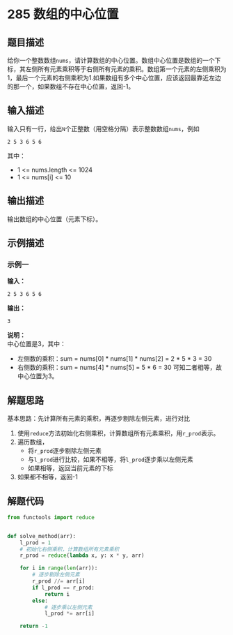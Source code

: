 # 285 数组的中心位置

## 题目描述

给你一个整数数组`nums`，请计算数组的中心位置。数组中心位置是数组的一个下标，其左侧所有元素乘积等于右侧所有元素的乘积。数组第一个元素的左侧乘积为1，最后一个元素的右侧乘积为1.如果数组有多个中心位置，应该返回最靠近左边的那一个，如果数组不存在中心位置，返回-1。

## 输入描述

输入只有一行，给出`N`个正整数（用空格分隔）表示整数数组`nums`，例如
```text
2 5 3 6 5 6
```
其中：
- 1 <= nums.length <= 1024  
- 1 <= nums[i] <= 10

## 输出描述

输出数组的中心位置（元素下标）。

## 示例描述

### 示例一

**输入：**
```text
2 5 3 6 5 6
```

**输出：**
```text
3
```

**说明：**  
中心位置是3，其中：
- 左侧数的乘积：sum = nums[0] * nums[1] * nums[2] = 2 * 5 * 3 = 30
- 右侧数的乘积：sum = nums[4] * nums[5] = 5 * 6 = 30
可知二者相等，故中心位置为3。

## 解题思路

基本思路：先计算所有元素的乘积，再逐步剔除左侧元素，进行对比
1. 使用`reduce`方法初始化右侧乘积，计算数组所有元素乘积，用`r_prod`表示。
2. 遍历数组，
   - 将`r_prod`逐步剔除左侧元素
   - 与`l_prod`进行比较，如果不相等，将`l_prod`逐步乘以左侧元素
   - 如果相等，返回当前元素的下标
3. 如果都不相等，返回-1    

## 解题代码

```python
from functools import reduce


def solve_method(arr):
    l_prod = 1
    # 初始化右侧乘积，计算数组所有元素乘积
    r_prod = reduce(lambda x, y: x * y, arr)

    for i in range(len(arr)):
        # 逐步剔除左侧元素
        r_prod //= arr[i]
        if l_prod == r_prod:
            return i
        else:
            # 逐步乘以左侧元素
            l_prod *= arr[i]

    return -1
```